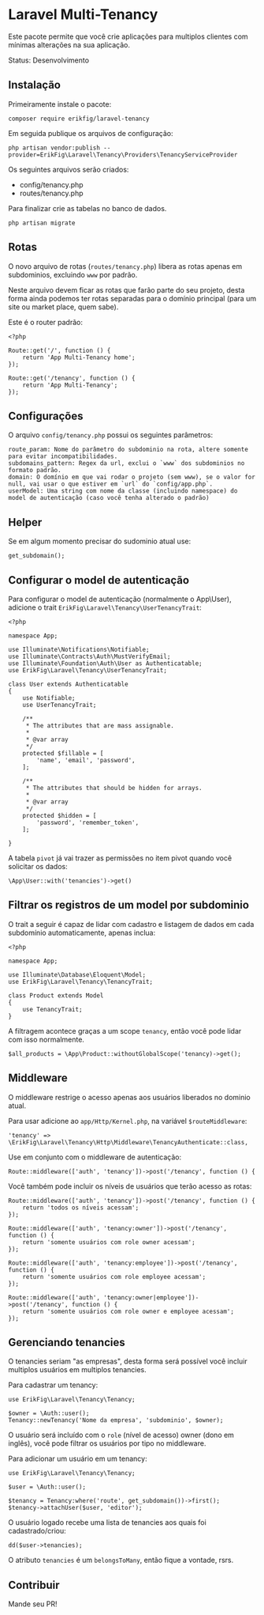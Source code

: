 # Laravel Multi-Tenancy

Este pacote permite que você crie aplicações para multiplos clientes com mínimas alterações na sua aplicação.

Status: Desenvolvimento

## Instalação

Primeiramente instale o pacote:

```
composer require erikfig/laravel-tenancy
```

Em seguida publique os arquivos de configuração:

```
php artisan vendor:publish --provider=ErikFig\Laravel\Tenancy\Providers\TenancyServiceProvider
```

Os seguintes arquivos serão criados:

 - config/tenancy.php
 - routes/tenancy.php

Para finalizar crie as tabelas no banco de dados.

```
php artisan migrate
```

## Rotas

O novo arquivo de rotas (`routes/tenancy.php`) libera as rotas apenas em subdominios, excluindo `www` por padrão.

Neste arquivo devem ficar as rotas que farão parte do seu projeto, desta forma ainda podemos ter rotas separadas para o domínio principal (para um site ou market place, quem sabe).

Este é o router padrão:

```
<?php

Route::get('/', function () {
    return 'App Multi-Tenancy home';
});

Route::get('/tenancy', function () {
    return 'App Multi-Tenancy';
});

```

## Configurações

O arquivo `config/tenancy.php` possui os seguintes parâmetros:

```
route_param: Nome do parâmetro do subdominio na rota, altere somente para evitar incompatibilidades.
subdomains_pattern: Regex da url, exclui o `www` dos subdominios no formato padrão.
domain: O domínio em que vai rodar o projeto (sem www), se o valor for null, vai usar o que estiver em `url` do `config/app.php`.
userModel: Uma string com nome da classe (incluindo namespace) do model de autenticação (caso você tenha alterado o padrão)
```

## Helper

Se em algum momento precisar do sudominio atual use:

```
get_subdomain();
```

## Configurar o model de autenticação

Para configurar o model de autenticação (normalmente o App\User), adicione o trait `ErikFig\Laravel\Tenancy\UserTenancyTrait`:

```
<?php

namespace App;

use Illuminate\Notifications\Notifiable;
use Illuminate\Contracts\Auth\MustVerifyEmail;
use Illuminate\Foundation\Auth\User as Authenticatable;
use ErikFig\Laravel\Tenancy\UserTenancyTrait;

class User extends Authenticatable
{
    use Notifiable;
    use UserTenancyTrait;

    /**
     * The attributes that are mass assignable.
     *
     * @var array
     */
    protected $fillable = [
        'name', 'email', 'password',
    ];

    /**
     * The attributes that should be hidden for arrays.
     *
     * @var array
     */
    protected $hidden = [
        'password', 'remember_token',
    ];

}

```

A tabela `pivot` já vai trazer as permissões no item pivot quando você solicitar os dados:

```
\App\User::with('tenancies')->get()
```

## Filtrar os registros de um model por subdominio

O trait a seguir é capaz de lidar com cadastro e listagem de dados em cada subdomínio automaticamente, apenas inclua:

```
<?php

namespace App;

use Illuminate\Database\Eloquent\Model;
use ErikFig\Laravel\Tenancy\TenancyTrait;

class Product extends Model
{
    use TenancyTrait;
}

```

A filtragem acontece graças a um scope `tenancy`, então você pode lidar com isso normalmente.

```
$all_products = \App\Product::withoutGlobalScope('tenancy)->get();
```

## Middleware

O middleware restrige o acesso apenas aos usuários liberados no dominio atual.

Para usar adicione ao `app/Http/Kernel.php`, na variável `$routeMiddleware`:

```
'tenancy' => \ErikFig\Laravel\Tenancy\Http\Middleware\TenancyAuthenticate::class,
```

Use em conjunto com o middleware de autenticação:

```
Route::middleware(['auth', 'tenancy'])->post('/tenancy', function () {
```

Você também pode incluir os níveis de usuários que terão acesso as rotas:

```
Route::middleware(['auth', 'tenancy'])->post('/tenancy', function () {
    return 'todos os níveis acessam';
});

Route::middleware(['auth', 'tenancy:owner'])->post('/tenancy', function () {
    return 'somente usuários com role owner acessam';
});

Route::middleware(['auth', 'tenancy:employee'])->post('/tenancy', function () {
    return 'somente usuários com role employee acessam';
});

Route::middleware(['auth', 'tenancy:owner|employee'])->post('/tenancy', function () {
    return 'somente usuários com role owner e employee acessam';
});

```

## Gerenciando tenancies

O tenancies seriam "as empresas", desta forma será possível você incluir multiplos usuários em multiplos tenancies.

Para cadastrar um tenancy:

```
use ErikFig\Laravel\Tenancy\Tenancy;

$owner = \Auth::user();
Tenancy::newTenancy('Nome da empresa', 'subdominio', $owner);
```

O usuário será incluído com o `role` (nível de acesso) owner (dono em inglês), você pode filtrar os usuários por tipo no middleware.

Para adicionar um usuário em um tenancy:

```
use ErikFig\Laravel\Tenancy\Tenancy;

$user = \Auth::user();

$tenancy = Tenancy:where('route', get_subdomain())->first();
$tenancy->attachUser($user, 'editor');
```

O usuário logado recebe uma lista de tenancies aos quais foi cadastrado/criou:

```
dd($user->tenancies);
```

O atributo `tenancies` é um `belongsToMany`, então fique a vontade, rsrs.

## Contribuir

Mande seu PR!
